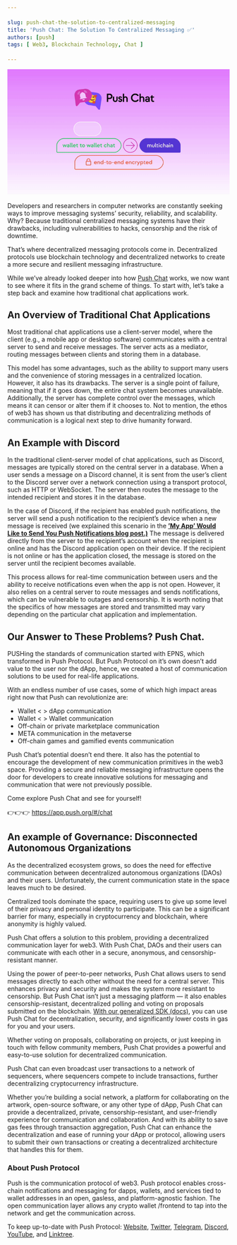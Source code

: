 ```yaml
---

slug: push-chat-the-solution-to-centralized-messaging
title: 'Push Chat: The Solution To Centralized Messaging ✅'
authors: [push]
tags: [ Web3, Blockchain Technology, Chat ]

---
```


![Cover image of Push Chat: The Solution To Centralized Messaging ✅](./cover-image.gif)

Developers and researchers in computer networks are constantly seeking ways to improve messaging systems’ security, reliability, and scalability. Why? Because traditional centralized messaging systems have their drawbacks, including vulnerabilities to hacks, censorship and the risk of downtime.

<!--truncate-->

That’s where decentralized messaging protocols come in. Decentralized protocols use blockchain technology and decentralized networks to create a more secure and resilient messaging infrastructure.

While we’ve already looked deeper into how [Push Chat](https://medium.com/push-protocol/were-still-pushing-a-deeper-look-into-push-chat-90fdea8d9e8e) works, we now want to see where it fits in the grand scheme of things. To start with, let’s take a step back and examine how traditional chat applications work.

## An Overview of Traditional Chat Applications
Most traditional chat applications use a client-server model, where the client (e.g., a mobile app or desktop software) communicates with a central server to send and receive messages. The server acts as a mediator, routing messages between clients and storing them in a database.

This model has some advantages, such as the ability to support many users and the convenience of storing messages in a centralized location. However, it also has its drawbacks. The server is a single point of failure, meaning that if it goes down, the entire chat system becomes unavailable. Additionally, the server has complete control over the messages, which means it can censor or alter them if it chooses to. Not to mention, the ethos of web3 has shown us that distributing and decentralizing methods of communication is a logical next step to drive humanity forward.

## An Example with Discord
In the traditional client-server model of chat applications, such as Discord, messages are typically stored on the central server in a database. When a user sends a message on a Discord channel, it is sent from the user’s client to the Discord server over a network connection using a transport protocol, such as HTTP or WebSocket. The server then routes the message to the intended recipient and stores it in the database.

In the case of Discord, if the recipient has enabled push notifications, the server will send a push notification to the recipient’s device when a new message is received (we explained this scenario in the <a href="https://medium.com/push-protocol/my-app-would-like-to-send-you-push-notifications-4b591a68f803"><b>’My App’ Would Like to Send You Push Notifications blog post.)</b></a> The message is delivered directly from the server to the recipient’s account when the recipient is online and has the Discord application open on their device. If the recipient is not online or has the application closed, the message is stored on the server until the recipient becomes available.

This process allows for real-time communication between users and the ability to receive notifications even when the app is not open. However, it also relies on a central server to route messages and sends notifications, which can be vulnerable to outages and censorship. It is worth noting that the specifics of how messages are stored and transmitted may vary depending on the particular chat application and implementation.

## Our Answer to These Problems? Push Chat.
PUSHing the standards of communication started with EPNS, which transformed in Push Protocol. But Push Protocol on it’s own doesn’t add value to the user nor the dApp, hence, we created a host of communication solutions to be used for real-life applications.

With an endless number of use cases, some of which high impact areas right now that Push can revolutionize are:

- Wallet  &lt; &gt; dApp communication
- Wallet  &lt; &gt; Wallet communication
- Off-chain or private marketplace communication
- META communication in the metaverse
- Off-chain games and gamified events communication

Push Chat’s potential doesn’t end there. It also has the potential to encourage the development of new communication primitives in the web3 space. Providing a secure and reliable messaging infrastructure opens the door for developers to create innovative solutions for messaging and communication that were not previously possible.

Come explore Push Chat and see for yourself!

👉👉👉 https://app.push.org/#/chat

## An example of Governance: Disconnected Autonomous Organizations
As the decentralized ecosystem grows, so does the need for effective communication between decentralized autonomous organizations (DAOs) and their users. Unfortunately, the current communication state in the space leaves much to be desired.

Centralized tools dominate the space, requiring users to give up some level of their privacy and personal identity to participate. This can be a significant barrier for many, especially in cryptocurrency and blockchain, where anonymity is highly valued.

Push Chat offers a solution to this problem, providing a decentralized communication layer for web3. With Push Chat, DAOs and their users can communicate with each other in a secure, anonymous, and censorship-resistant manner.

Using the power of peer-to-peer networks, Push Chat allows users to send messages directly to each other without the need for a central server. This enhances privacy and security and makes the system more resistant to censorship. But Push Chat isn’t just a messaging platform — it also enables censorship-resistant, decentralized polling and voting on proposals submitted on the blockchain. [With our generalized SDK (docs)](https://docs.push.org/developers/concepts/push-chat-for-web3), you can use Push Chat for decentralization, security, and significantly lower costs in gas for you and your users.

Whether voting on proposals, collaborating on projects, or just keeping in touch with fellow community members, Push Chat provides a powerful and easy-to-use solution for decentralized communication.

Push Chat can even broadcast user transactions to a network of sequencers, where sequencers compete to include transactions, further decentralizing cryptocurrency infrastructure.

Whether you’re building a social network, a platform for collaborating on the artwork, open-source software, or any other type of dApp, Push Chat can provide a decentralized, private, censorship-resistant, and user-friendly experience for communication and collaboration. And with its ability to save gas fees through transaction aggregation, Push Chat can enhance the decentralization and ease of running your dApp or protocol, allowing users to submit their own transactions or creating a decentralized architecture that handles this for them.

### About Push Protocol

Push is the communication protocol of web3. Push protocol enables cross-chain notifications and messaging for dapps, wallets, and services tied to wallet addresses in an open, gasless, and platform-agnostic fashion. The open communication layer allows any crypto wallet /frontend to tap into the network and get the communication across.

To keep up-to-date with Push Protocol: [Website](https://push.org/), [Twitter](https://twitter.com/pushprotocol), [Telegram](https://t.me/epnsproject), [Discord](https://discord.gg/pushprotocol), [YouTube](https://www.youtube.com/c/EthereumPushNotificationService), and [Linktree](https://linktr.ee/pushprotocol).